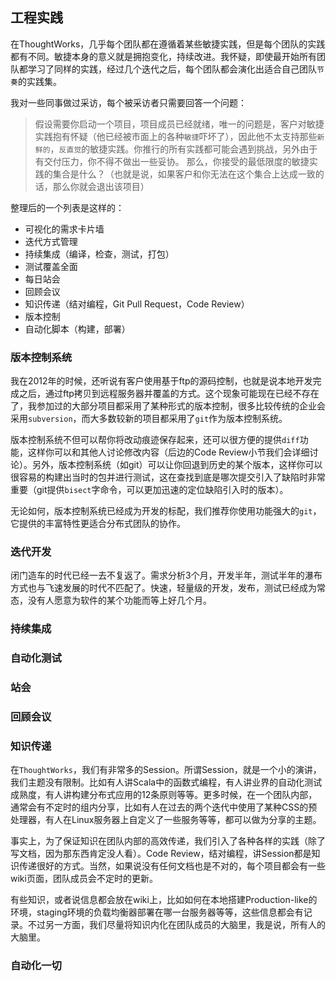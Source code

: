 ## 工程实践

在ThoughtWorks，几乎每个团队都在遵循着某些敏捷实践，但是每个团队的实践都有不同。敏捷本身的意义就是拥抱变化，持续改进。我怀疑，即使最开始所有团队都学习了同样的实践，经过几个迭代之后，每个团队都会演化出适合自己团队`节奏`的实践集。

我对一些同事做过采访，每个被采访者只需要回答一个问题：

>假设需要你启动一个项目，项目成员已经就绪，唯一的问题是，客户对敏捷实践抱有怀疑（他已经被市面上的各种`敏捷`吓坏了），因此他不太支持那些`新鲜的`，`反直觉`的敏捷实践。你推行的所有实践都可能会遇到挑战，另外由于有交付压力，你不得不做出一些妥协。
>那么，你接受的最低限度的敏捷实践的集合是什么？（也就是说，如果客户和你无法在这个集合上达成一致的话，那么你就会退出该项目）

整理后的一个列表是这样的：

-  可视化的需求卡片墙
-  迭代方式管理
-  持续集成（编译，检查，测试，打包）
-  测试覆盖全面
-  每日站会
-  回顾会议
-  知识传递（结对编程，Git Pull Request，Code Review）
-  版本控制
-  自动化脚本（构建，部署）

### 版本控制系统

我在2012年的时候，还听说有客户使用基于ftp的源码控制，也就是说本地开发完成之后，通过ftp拷贝到远程服务器并覆盖的方式。这个现象可能现在已经不存在了，我参加过的大部分项目都采用了某种形式的版本控制，很多比较传统的企业会采用`subversion`，而大多数较新的项目都采用了`git`作为版本控制系统。

版本控制系统不但可以帮你将改动痕迹保存起来，还可以很方便的提供`diff`功能，这样你可以和其他人讨论修改内容（后边的Code Review小节我们会详细讨论）。另外，版本控制系统（如git）可以让你回退到历史的某个版本，这样你可以很容易的构建出当时的包并进行测试，这在查找到底是哪次提交引入了缺陷时非常重要（git提供`bisect`字命令，可以更加迅速的定位缺陷引入时的版本）。

无论如何，版本控制系统已经成为开发的标配，我们推荐你使用功能强大的`git`，它提供的丰富特性更适合分布式团队的协作。

### 迭代开发

闭门造车的时代已经一去不复返了。需求分析3个月，开发半年，测试半年的瀑布方式也与飞速发展的时代不匹配了。快速，轻量级的开发，发布，测试已经成为常态，没有人愿意为软件的某个功能而等上好几个月。

### 持续集成

### 自动化测试

### 站会

### 回顾会议

### 知识传递

在`ThoughtWorks`，我们有非常多的Session。所谓Session，就是一个小的演讲，我们主题没有限制。比如有人讲Scala中的函数式编程，有人讲业界的自动化测试成熟度，有人讲构建分布式应用的12条原则等等。更多时候，在一个团队内部，通常会有不定时的组内分享，比如有人在过去的两个迭代中使用了某种CSS的预处理器，有人在Linux服务器上自定义了一些服务等等，都可以做为分享的主题。

事实上，为了保证知识在团队内部的高效传递，我们引入了各种各样的实践（除了写文档，因为那东西肯定没人看）。Code Review，结对编程，讲Session都是知识传递很好的方式。当然，如果说没有任何文档也是不对的，每个项目都会有一些wiki页面，团队成员会不定时的更新。

有些知识，或者说信息都会放在wiki上，比如如何在本地搭建Production-like的环境，staging环境的负载均衡器部署在哪一台服务器等等，这些信息都会有记录。不过另一方面，我们尽量将知识内化在团队成员的大脑里，我是说，所有人的大脑里。

### 自动化一切